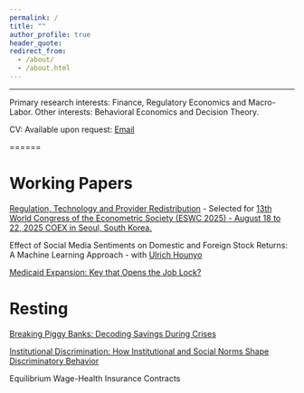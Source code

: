 ```yaml
---
permalink: /
title: ""
author_profile: true
header_quote:
redirect_from: 
  - /about/
  - /about.html
---
```

---




Primary research interests: Finance, Regulatory Economics and Macro-Labor. Other interests: Behavioral Economics and Decision Theory.

CV: Available upon request: [Email](mailto:econpiyush@icloud.com)

====== 

Working Papers
======
[Regulation, Technology and Provider Redistribution]() - Selected for [13th World Congress of the Econometric Society (ESWC 2025) - August 18 to 22, 2025 COEX in Seoul, South Korea.]()

Effect of Social Media Sentiments on Domestic and Foreign Stock Returns: A Machine Learning Approach - with [Ulrich Hounyo](https://sites.google.com/site/ulrichounyo/) 

[Medicaid Expansion: Key that Opens the Job Lock?]()

Resting
======

[Breaking Piggy Banks: Decoding Savings During Crises]()

[Institutional Discrimination: How Institutional and Social Norms Shape Discriminatory Behavior]()

Equilibrium Wage-Health Insurance Contracts

